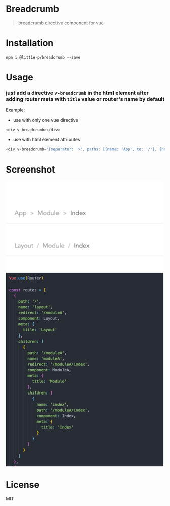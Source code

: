 # Breadcrumb

> breadcrumb directive component for vue

# Installation

```shell
npm i @litt1e-p/breadcrumb --save
```

# Usage

### just add a directive `v-breadcrumb` in the html element after adding router meta with `title` value or router's name by default

Example:


- use with only one vue directive

```js
<div v-breadcrumb></div>
```

- use with html element attributes

```js
<div v-breadcrumb="{separator: '>', paths: [{name: 'App', to: '/'}, {name: 'Module'}, {name: 'Index'},]}"></div>
```

# Screenshot

<img src="https://github.com/litt1e-p/breadcrumb/raw/master/screenshot.png" width=500>

<img src="https://github.com/litt1e-p/breadcrumb/raw/master/screenshot2.png" width=500>

# License

MIT
